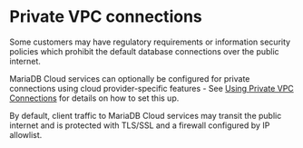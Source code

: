 # Private VPC connections

Some customers may have regulatory requirements or information security policies which prohibit the default database connections over the public internet.

MariaDB Cloud services can optionally be configured for private connections using cloud provider-specific features - See [Using Private VPC Connections](<../../Using AWS GCP private VPC connections/>) for details on how to set this up. 

By default, client traffic to MariaDB Cloud services may transit the public internet and is protected with TLS/SSL and a firewall configured by IP allowlist.